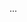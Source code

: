 <panel type="warning" header=":trophy: Can explain APIs :star::star:" expandable expanded no-close>

<panel type="info" header=":trophy: Can design reasonable quality APIs :star::star::star:" expandable>
  <include src="../../book/reuse/apis/designingAPIs/full.md" />
  <panel header=":trophy: Evidence" expanded>

...

  </panel>
</panel>

</panel>
